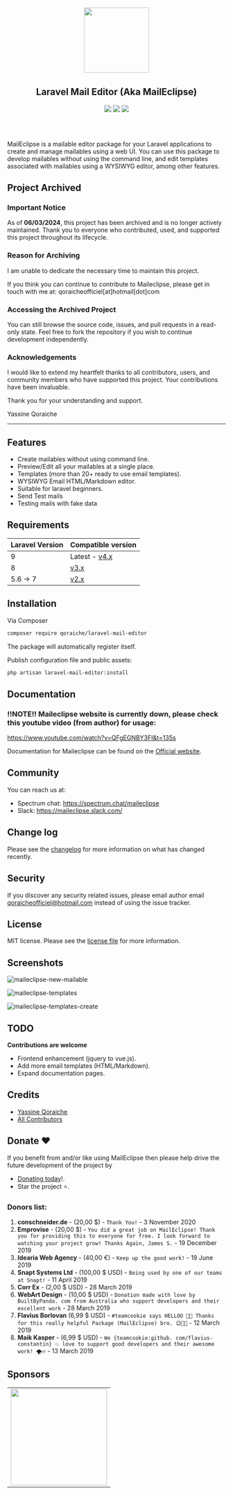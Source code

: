<h6 align="center">
    <img src="https://i.imgur.com/QpAJLql.png" width="150"/>
</h6>

<h2 align="center">
    Laravel Mail Editor (Aka MailEclipse)
</h2>

<p align="center">
<a href="https://packagist.org/packages/qoraiche/laravel-mail-editor" alt="sponsors on Open Collective"><img src="https://poser.pugx.org/qoraiche/laravel-mail-editor/v/stable" /></a> <a href="https://packagist.org/packages/qoraiche/laravel-mail-editor" alt="Sponsors on Open Collective"><img src="https://poser.pugx.org/qoraiche/laravel-mail-editor/license" /></a> 
<a href="https://packagist.org/packages/qoraiche/laravel-mail-editor" alt="Sponsors on Open Collective"><img src="https://poser.pugx.org/qoraiche/laravel-mail-editor/downloads" /></a> 
</p>
<br/><br/>

MailEclipse is a mailable editor package for your Laravel applications to create and manage mailables using a web UI. You can use this package to develop mailables without using the command line, and edit templates associated with mailables using a WYSIWYG editor, among other features.

## Project Archived

### Important Notice

As of **06/03/2024**, this project has been archived and is no longer actively maintained. Thank you to everyone who contributed, used, and supported this project throughout its lifecycle.

### Reason for Archiving

I am unable to dedicate the necessary time to maintain this project.

If you think you can continue to contribute to Maileclipse, please get in touch with me at: qoraicheofficiel[at]hotmail[dot]com

### Accessing the Archived Project

You can still browse the source code, issues, and pull requests in a read-only state. Feel free to fork the repository if you wish to continue development independently.

### Acknowledgements

I would like to extend my heartfelt thanks to all contributors, users, and community members who have supported this project. Your contributions have been invaluable.

Thank you for your understanding and support.

Yassine Qoraiche

---

## Features

* Create mailables without using command line.
* Preview/Edit all your mailables at a single place.
* Templates (more than 20+ ready to use email templates).
* WYSIWYG Email HTML/Markdown editor.
* Suitable for laravel beginners.
* Send Test mails
* Testing mails with fake data

## Requirements

| Laravel Version | Compatible version |
|-----------------|--------------------|
| 9               | Latest - [v4.x](https://github.com/Qoraiche/laravel-mail-editor/tree/v4.0.0)|
| 8               | [v3.x](https://github.com/Qoraiche/laravel-mail-editor/tree/3.x)               |
| 5.6 -> 7        | [v2.x](https://github.com/Qoraiche/laravel-mail-editor/tree/2.x)               |

## Installation

Via Composer

``` bash
composer require qoraiche/laravel-mail-editor
```

The package will automatically register itself.

Publish configuration file and public assets:

``` bash
php artisan laravel-mail-editor:install
```

## Documentation

### !!NOTE!! Maileclipse website is currently down, please check this youtube video (from author) for usage:

https://www.youtube.com/watch?v=QFgEGNBY3FI&t=135s


Documentation for Maileclipse can be found on the [Official website](https://maileclipse.io).

## Community

You can reach us at:

- Spectrum chat: https://spectrum.chat/maileclipse
- Slack: https://maileclipse.slack.com/


## Change log

Please see the [changelog](changelog.md) for more information on what has changed recently.

## Security

If you discover any security related issues, please email author email [qoraicheofficiel@hotmail.com](mailto:qoraicheofficiel@hotmail.com) instead of using the issue tracker.

## License

MIT license. Please see the [license file](LICENSE) for more information.

## Screenshots

![maileclipse-new-mailable](https://i.imgur.com/AiMEtY0.png)

![maileclipse-templates](https://i.imgur.com/siqxWVa.png)

![maileclipse-templates-create](https://i.imgur.com/8OQrEIS.png)

## TODO

__Contributions are welcome__

* Frontend enhancement (jquery to vue.js).
* Add more email templates (HTML/Markdown).
* Expand documentation pages.

## Credits

- [Yassine Qoraiche](https://github.com/qoraiche)
- [All Contributors](../../contributors)

## Donate :heart:

If you benefit from and/or like using MailEclipse then please help drive the future development of the project by 

* [Donating today](https://www.paypal.me/streamaps)!.
* Star the project :star:.

### Donors list:

1. **conschneider.de** - (20,00 $) - `Thank You!` - 3 November 2020
2. **Emprovise** - (20,00 $) - `You did a great job on MailEclipse! Thank you for providing this to everyone for free. I look forward to watching your project grow! Thanks Again, James S.` - 19 December 2019
3. **Idearia Web Agency** - (40,00 €) - `Keep up the good work!` - 19 June 2019
4. **Snapt Systems Ltd** - (100,00 $ USD) - `Being used by one of our teams at Snapt!` - 11 April 2019
5. **Corr Ex** - (2,00 $ USD) - 28 March 2019
6. **WebArt Design** - (10,00 $ USD) - `Donation made with love by BuiltByPanda. com from Australia who support developers and their excellent work` - 28 March 2019
7. **Flavius Borlovan** (6,99 $ USD) - `#teamcookie says HELLOO 🥳😉 Thanks for this really helpful Package (MailEclipse) bro. 😉💪🏽` - 12 March 2019
8. **Maik Kasper** - (6,99 $ USD) - `We {teamcookie:github. com/flavius-constantin} 💥 love to support good developers and their awesome work! 🌪🔥` - 13 March 2019

## Sponsors

<table>
  <tbody>
    <tr>
          <td align="center" valign="middle">
            <a href="https://www.jetbrains.com/?from=maileclipse" target="_blank">
              <img width="222px" src="https://user-images.githubusercontent.com/15586492/96636404-2c18dd00-1315-11eb-9520-736dffaaf0a7.png">
            </a>
          </td>
        </tr>
  </tbody>
</table>
